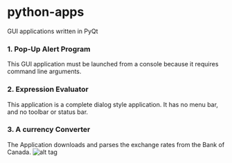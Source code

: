 # python-apps
GUI applications written in PyQt

### 1. Pop-Up Alert Program
This GUI application must be launched from a console because it requires command line arguments.

### 2. Expression Evaluator
This application is a complete dialog style application. It has no menu bar, and no toolbar or status bar.

### 3. A currency Converter
The Application downloads and parses the exchange rates from the Bank of Canada.
![alt tag](https://github.com/andersy005/python-apps/blob/master/Currency_Converter/currency.png)


